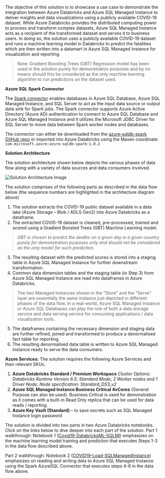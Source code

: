 The objective of this solution is to showcase a use case to demonstrate the integration between Azure Databricks and Azure SQL Managed Instance to deliver insights and data visualizations using a publicly available COVID-19 dataset. While Azure Databricks provides the distributed computing power to process and transform complex datasets, Azure SQL Managed Instance acts as a recipient of the transformed dataset and serves it to business users. In doing so, the solution uses a publicly available COVID-19 dataset and runs a machine learning model in Databricks to predict the fatalities which are then written into a datamart in Azure SQL Managed Instance for visualization and reporting.

> Note: Gradient Boosting Trees (GBT) Regression model has been used in
> the solution purely for demonstration purposes and by no means should
> this be considered as the only machine learning algorithm to run
> predictions on the dataset used.


**Azure SQL Spark Connector**

The [Spark connector](https://docs.microsoft.com/en-us/azure/azure-sql/database/spark-connector) enables databases in Azure SQL Database, Azure SQL Managed Instance, and SQL Server to act as the input data source or output data sink for Spark jobs. The Spark connector supports Azure Active Directory (Azure AD) authentication to connect to Azure SQL Database and Azure SQL Managed Instance and it utilizes the Microsoft JDBC Driver for SQL Server to move data between Spark worker nodes and databases.

The connector can either be downloaded from the [azure-sqldb-spark GitHub repo](https://github.com/Azure/azure-sqldb-spark/tree/master/releases/azure-sqldb-spark-1.0.0) or imported into Azure Databricks using the Maven coordinate: `com.microsoft.azure:azure-sqldb-spark:1.0.2`

**Solution Architecture**

The solution architecture shown below depicts the various phases of data flow along with a variety of data sources and data consumers involved.

![Solution Architecture Image](https://github.com/mokabiru/databrickssqlmi/raw/master/media/Solution%20Architecture%20Numbered%20.jpg)

The solution comprises of the following parts as described in the data flow below (the sequence numbers are highlighted in the architecture diagram above)

 1. The solution extracts the COVID-19 public dataset available in a
    data lake (Azure Storage – Blob / ADLS Gen2) into Azure Databricks
    as a dataframe.
  2. The extracted COVID-19 dataset is cleaned, pre-processed, trained
    and scored using a Gradient Boosted Trees (GBT) Machine Learning
    model.

> *GBT is chosen to predict the deaths on a given day in a given country
> purely for   demonstration purposes only and should not
>     be considered as the only model for such prediction.*

3. The resulting dataset with the predicted scores is stored into a
staging table in Azure SQL Managed Instance for further downstream
transformation.
4. Common data dimension tables and the staging table (in Step 3) from
Azure SQL Managed Instance are read into dataframes in Azure
Databricks.

> The two Managed Instances shown in the “Store” and the “Serve” layer
> are essentially the same instance just depicted in different phases of
> the data flow. In a real-world, Azure SQL Managed Instance or Azure
> SQL Databases can play the role of both a data storage service and
> data serving service for consuming applications / data visualization
> tools.

5. The dataframes containing the necessary dimension and staging data
are further refined, joined and transformed to produce a
denormalised fact table for reporting.
6. The resulting denormalised data table is written to Azure SQL
Managed Instance ready to serve the data consumers.

**Azure Services:**
The solution requires the following Azure Services and their relevant SKUs.
1. **Azure Databricks Standard / Premium Workspace**
*Cluster Options: Databricks Runtime Version 6.5; Standard Mode; 2 Worker nodes and 1 Driver Node;
Node specification: Standard_DS3_v2*
2. **Azure SQL Managed Instance Business Critical 4vCores** (General Purpose can also be used). Business Critical is used for demonstration as it comes with a built-in Read Only replica that can be used for data reads / reporting.
3. **Azure Key Vault (Standard)** – to save secrets such as SQL Managed Instance login password

The solution is divided into two parts in two Azure Databricks notebooks. Click on the links below to dive deeper into each part of the solution.
Part 1 walkthrough:
Notebook 1 ([Covid19-DatabricksML-SQLMI](https://github.com/mokabiru/databrickssqlmi/blob/master/DatabricksNotebooks/Covid19-DatabricksML-SQLMI.dbc)) emphasizes on the machine learning model training and prediction that executes Steps 1-3 in the data flow described above.

Part 2 walkthrough:
Notebook 2 ([COVID19-Load-SQLManagedInstance](https://github.com/mokabiru/databrickssqlmi/blob/master/DatabricksNotebooks/COVID19-Load-SQLManagedInstance.dbc)) emphasizes on reading and writing data to Azure SQL Managed Instance using the Spark AzureSQL Connector that executes steps 4-6 in the data flow above.
